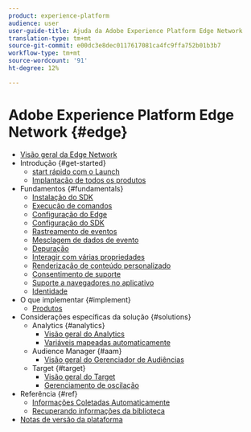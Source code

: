```yaml
---
product: experience-platform
audience: user
user-guide-title: Ajuda da Adobe Experience Platform Edge Network
translation-type: tm+mt
source-git-commit: e00dc3e8dec0117617081ca4fc9ffa752b01b3b7
workflow-type: tm+mt
source-wordcount: '91'
ht-degree: 12%

---
```



# Adobe Experience Platform Edge Network {#edge}

* [Visão geral da Edge Network](home.md)
* Introdução {#get-started}
   * [start rápido com o Launch](getting-started/quick-start-with-launch.md)
   * [Implantação de todos os produtos](getting-started/deploying-all-products.md)
* Fundamentos {#fundamentals}
   * [Instalação do SDK](fundamentals/installing-the-sdk.md)
   * [Execução de comandos](fundamentals/executing-commands.md)
   * [Configuração do Edge](fundamentals/edge-configuration.md)
   * [Configuração do SDK](fundamentals/configuring-the-sdk.md)
   * [Rastreamento de eventos](fundamentals/tracking-events.md)
   * [Mesclagem de dados de evento](fundamentals/merging-event-data.md)
   * [Depuração](fundamentals/debugging.md)
   * [Interagir com várias propriedades](fundamentals/interacting-with-multiple-properties.md)
   * [Renderização de conteúdo personalizado](fundamentals/rendering-personalization-content.md)
   * [Consentimento de suporte](fundamentals/supporting-consent.md)
   * [Suporte a navegadores no aplicativo](fundamentals/supporting-in-app-browsers.md)
   * [Identidade](fundamentals/identity.md)
* O que implementar {#implement}
   * [Produtos](what-to-implement/commerce.md)
* Considerações específicas da solução {#solutions}
   * Analytics {#analytics}
      * [Visão geral do Analytics](solution-specific/analytics/analytics-overview.md)
      * [Variáveis mapeadas automaticamente](solution-specific/analytics/automatically-mapped-vars.md)
   * Audience Manager {#aam}
      * [Visão geral do Gerenciador de Audiências](solution-specific/audience-manager/audience-manager-overview.md)
   * Target {#target}
      * [Visão geral do Target](solution-specific/target/target-overview.md)
      * [Gerenciamento de oscilação](solution-specific/target/flicker-management.md)
* Referência {#ref}
   * [Informações Coletadas Automaticamente](reference/automatic-information.md)
   * [Recuperando informações da biblioteca](reference/retrieving-library-information.md)
* [Notas de versão da plataforma](https://www.adobe.com/go/platform-release-notes-en)
